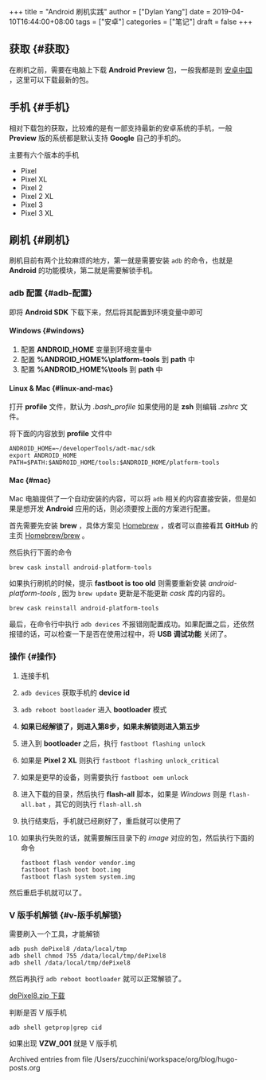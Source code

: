 +++
title = "Android 刷机实践"
author = ["Dylan Yang"]
date = 2019-04-10T16:44:00+08:00
tags = ["安卓"]
categories = ["笔记"]
draft = false
+++

## 获取 {#获取}

在刷机之前，需要在电脑上下载 **Android Preview** 包，一般我都是到
[安卓中国](https://developer.android.google.cn/preview/download#flash) ，这里可以下载最新的包。


## 手机 {#手机}

相对下载包的获取，比较难的是有一部支持最新的安卓系统的手机，一般
**Preview** 版的系统都是默认支持 **Google** 自己的手机的。

主要有六个版本的手机

-   Pixel
-   Pixel XL
-   Pixel 2
-   Pixel 2 XL
-   Pixel 3
-   Pixel 3 XL


## 刷机 {#刷机}

刷机目前有两个比较麻烦的地方，第一就是需要安装 `adb` 的命令，也就是
**Android** 的功能模块，第二就是需要解锁手机。


### adb 配置 {#adb-配置}

即将 **Android SDK** 下载下来，然后将其配置到环境变量中即可


#### Windows {#windows}

1.  配置 **ANDROID\_HOME** 变量到环境变量中
2.  配置 **%ANDROID\_HOME%\platform-tools** 到 **path** 中
3.  配置 **%ANDROID\_HOME%\tools** 到 **path** 中


#### Linux & Mac {#linux-and-mac}

打开 **profile** 文件，默认为 _.bash\_profile_ 如果使用的是 **zsh** 则编辑 _.zshrc_ 文件。

将下面的内容放到 **profile** 文件中

```shell
ANDROID_HOME=~/developerTools/adt-mac/sdk
export ANDROID_HOME
PATH=$PATH:$ANDROID_HOME/tools:$ANDROID_HOME/platform-tools
```


#### Mac {#mac}

Mac 电脑提供了一个自动安装的内容，可以将 `adb` 相关的内容直接安装，但是如果是想开发 **Android** 应用的话，则必须要按上面的方案进行配置。

首先需要先安装 **brew** ，具体方案见 [Homebrew](https://brew.sh/index%5Fzh-cn) ，或者可以直接看其
**GitHub** 的主页 [Homebrew/brew](https://github.com/Homebrew/brew) 。

然后执行下面的命令

```shell
brew cask install android-platform-tools
```

如果执行刷机的时候，提示 **fastboot is too old** 则需要重新安装
_android-platform-tools_ , 因为 `brew update` 更新是不能更新 _cask_ 库的内容的。

```shell
brew cask reinstall android-platform-tools
```

最后，在命令行中执行 `adb devices` 不报错刚配置成功。如果配置之后，还依然报错的话，可以检查一下是否在使用过程中，将 **USB 调试功能** 关闭了。


### 操作 {#操作}

1.  连接手机
2.  `adb devices` 获取手机的 **device id**
3.  `adb reboot bootloader` 进入 **bootloader** 模式
4.  **如果已经解锁了，则进入第8步，如果未解锁则进入第五步**
5.  进入到 **bootloader** 之后，执行 `fastboot flashing unlock`
6.  如果是 **Pixel 2 XL** 则执行 `fastboot flashing unlock_critical`
7.  如果是更早的设备，则需要执行 `fastboot oem unlock`
8.  进入下载的目录，然后执行 **flash-all** 脚本，如果是 _Windows_ 则是
    `flash-all.bat` ，其它的则执行 `flash-all.sh`
9.  执行结束后，手机就已经刷好了，重启就可以使用了
10. 如果执行失败的话，就需要解压目录下的 _image_ 对应的包，然后执行下面的命令

    ```shell
    fastboot flash vendor vendor.img
    fastboot flash boot boot.img
    fastboot flash system system.img
    ```

然后重启手机就可以了。


### V 版手机解锁 {#v-版手机解锁}

需要刷入一个工具，才能解锁

```shell
adb push dePixel8 /data/local/tmp
adb shell chmod 755 /data/local/tmp/dePixel8
adb shell /data/local/tmp/dePixel8
```

然后再执行 `adb reboot bootloader` 就可以正常解锁了。

[dePixel8.zip 下载](http://theroot.ninja/depixel8.html)

判断是否 V 版手机

```shell
adb shell getprop|grep cid
```

如果出现 **VZW\_001** 就是 V 版手机

Archived entries from file /Users/zucchini/workspace/org/blog/hugo-posts.org
